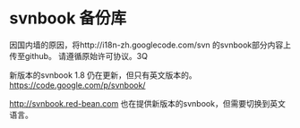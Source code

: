 svnbook 备份库
=======
因国内墙的原因，将http://i18n-zh.googlecode.com/svn 的svnbook部分内容上传至github。
请遵循原始许可协议。3Q

新版本的svnbook 1.8 仍在更新，但只有英文版本的。https://code.google.com/p/svnbook/

http://svnbook.red-bean.com 也在提供新版本的svnbook，但需要切换到英文语言。
